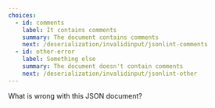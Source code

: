 ```yaml
---
choices:
  - id: comments
    label: It contains comments
    summary: The document contains comments
    next: /deserialization/invalidinput/jsonlint-comments
  - id: other-error
    label: Something else
    summary: The document doesn't contain comments
    next: /deserialization/invalidinput/jsonlint-other
---
```


What is wrong with this JSON document?